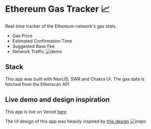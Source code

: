 # Ethereum Gas Tracker 📈
Real-time tracker of the Ethereum network's gas stats. 
- Gas Price
- Estimated Confirmation Time 
- Suggested Base Fee
- Network Traffic
![demo](https://i.postimg.cc/9XybCtj5/Screen-Shot-2022-05-04-at-5-06-01-PM.png)

## Stack
This app was built with NextJS, SWR and Chakra UI. The gas data is fetched from the Etherscan API

## Live demo and design inspiration
This app is live on Vercel [here](http://eth-gastracker.vercel.app/)

The UI design of this app was heavily inspired by [this design](https://dribbble.com/shots/18018508-Financial-Web-App-Dashboard-page-concept)
![inspo](https://cdn.dribbble.com/userupload/2590275/file/original-8e119d768e51dd23e7a263a5a9011232.png?filters:format(webp)?filters%3Aformat%28webp%29=&compress=1&resize=2400x1800)


